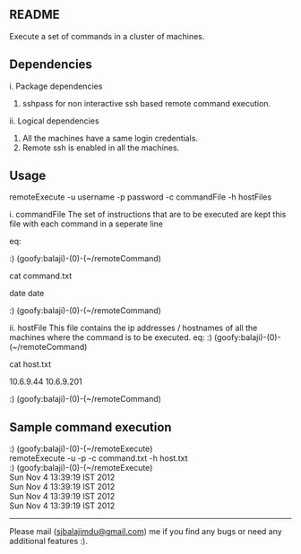 README 
------

Execute a set of commands in a cluster of machines. 

Dependencies 
------------
i.  Package dependencies
1. sshpass for non interactive ssh based remote command execution.

ii. Logical dependencies
1. All the machines have a same login credentials.
2. Remote ssh is enabled in all the machines. 

 

Usage
-----
remoteExecute -u username -p password -c commandFile -h hostFiles

i. commandFile 
The set of instructions that are to be executed are kept this file with each command in a seperate line

eq: 

 :) (goofy:balaji)-(0)-(~/remoteCommand)

cat command.txt 

date
date

 :) (goofy:balaji)-(0)-(~/remoteCommand)

ii. hostFile
This file contains the ip addresses / hostnames of all the machines where the command is to be executed.
eq:
 :) (goofy:balaji)-(0)-(~/remoteCommand)

cat host.txt 

10.6.9.44
10.6.9.201

 :) (goofy:balaji)-(0)-(~/remoteCommand)


Sample command execution
------------------------
 :) (goofy:balaji)-(0)-(~/remoteExecute)                                     
remoteExecute -u <username> -p <password> -c command.txt  -h host.txt         
 :) (goofy:balaji)-(0)-(~/remoteExecute)                                      
Sun Nov  4 13:39:19 IST 2012                                                  
Sun Nov  4 13:39:19 IST 2012                                                  
Sun Nov  4 13:39:19 IST 2012                                                  
Sun Nov  4 13:39:19 IST 2012                                                   

-----
Please mail (sjbalajimdu@gmail.com) me if you find any bugs or need any additional features :).

